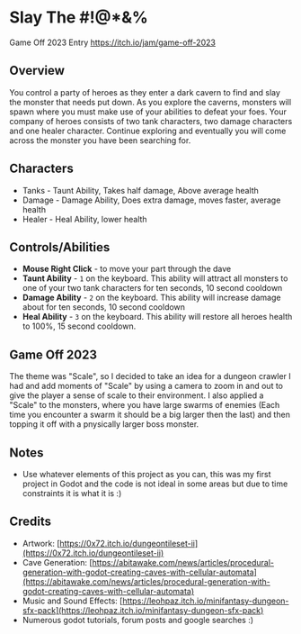 # Slay The #!@*&%
Game Off 2023 Entry
https://itch.io/jam/game-off-2023

## Overview
You control a party of heroes as they enter a dark cavern to find and slay the monster that needs put down. As you explore the caverns, monsters will spawn where you must make use of your abilities to defeat your foes. Your company of heroes consists of two tank characters, two damage characters and one healer character. Continue exploring and eventually you will come across the monster you have been searching for.

## Characters
- Tanks - Taunt Ability, Takes half damage, Above average health
- Damage - Damage Ability, Does extra damage, moves faster, average health
- Healer - Heal Ability, lower health

## Controls/Abilities
- **Mouse Right Click** - to move your part through the dave
- **Taunt Ability** - `1` on the keyboard. This ability will attract all monsters to one of your two tank characters for ten seconds, 10 second cooldown
- **Damage Ability** - `2` on the keyboard. This ability will increase damage about for ten seconds, 10 second cooldown
- **Heal Ability** - `3` on the keyboard. This ability will restore all heroes health to 100%, 15 second cooldown.


## Game Off 2023
The theme was "Scale", so I decided to take an idea for a dungeon crawler I had and add moments of "Scale" by using a camera to zoom in and out to give the player a sense of scale to their environment.
I also applied a "Scale" to the monsters, where you have large swarms of enemies (Each time you encounter a swarm it should be a big larger then the last) and then topping it off with a pnysically larger boss monster.


## Notes
- Use whatever elements of this project as you can, this was my first project in Godot and the code is not ideal in some areas but due to time constraints it is what it is :)

## Credits
- Artwork: [https://0x72.itch.io/dungeontileset-ii](https://0x72.itch.io/dungeontileset-ii)
- Cave Generation: [https://abitawake.com/news/articles/procedural-generation-with-godot-creating-caves-with-cellular-automata](https://abitawake.com/news/articles/procedural-generation-with-godot-creating-caves-with-cellular-automata)
- Music and Sound Effects: [https://leohpaz.itch.io/minifantasy-dungeon-sfx-pack](https://leohpaz.itch.io/minifantasy-dungeon-sfx-pack)
- Numerous godot tutorials, forum posts and google searches :)
